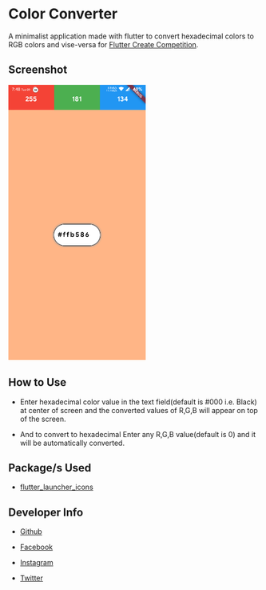 # **Color Converter**

A minimalist application made with flutter to convert hexadecimal colors to RGB colors and vise-versa for <a href="https://flutter.io/create">Flutter Create Competition</a>.

## **Screenshot**

<img src="ss.png"
     alt="App Screenshot"
     style="height: 550px" />

## **How to Use**

- Enter hexadecimal color value in the text field(default is #000 i.e. Black) at center of screen and the converted values of R,G,B will appear on top of the screen.

- And to convert to hexadecimal Enter any R,G,B value(default is 0) and it will be automatically converted.

## **Package/s Used**

- <a href="https://pub.dartlang.org/packages/flutter_launcher_icons">flutter_launcher_icons</a>


## **Developer Info**

- <a href="https://github.com/hipoojan">Github</a>

- <a href="https://www.facebook.com/poojan.pandya.58">Facebook</a>

- <a href="https://www.instagram.com/hipoojan/">Instagram</a>

- <a href="https://twitter.com/hipoojan">Twitter</a>